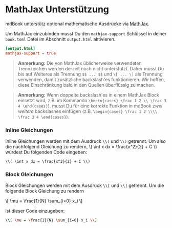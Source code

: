 # MathJax Unterstützung

mdBook unterstütz optional mathematische Ausdrücke via
[MathJax](https://www.mathjax.org/).

Um MathJax einzubinden musst Du den `mathjax-support` Schlüssel in deiner `book.toml`
Datei im Abschnitt `output.html` aktivieren.

```toml
[output.html]
mathjax-support = true
```

>**Anmerkung:** Die von MathJax üblicherweise verwendeten Trennzeichen
werden derzeit noch nicht unterstützt. Daher musst Du bis auf
Weiteres als Trennung `$$ ... $$` und `\[ ... \]` als Trennung
verwenden, damit zusätzliche backslash'es funktionieren. Wir hoffen,
diese Einschränkung bald in den Quellen überflüssig zu machen.

>**Anmerkung:** Wenn doppelte backslash'es in einem MathJax Block einsetzt wird,
z.B. im Kommando `\begin{cases} \frac 1 2 \\ \frac 3 4 \end{cases}`), musst Du
> für eine korrekte Funktion in mdBook _zwei weitere_ backslashes einfügen (z.B. `\begin{cases} \frac 1 2 \\\\ \frac 3 4
> \end{cases}`).

### Inline Gleichungen
Inline Gleichungen werden mit dem Ausdruck `\\(` und `\\)` getrennt. Um also die nachfolgend Gleichung zu rendern,
\\( \int x dx = \frac{x^2}{2} + C \\) würdest Du folgenden Code eingeben:

```
\\( \int x dx = \frac{x^2}{2} + C \\)
```

### Block Gleichungen
Block Gleichungen werden mit dem Ausdruck `\\[` und `\\]` getrennt. Um die folgende Block Gleichung zu rendern

\\[ \mu = \frac{1}{N} \sum_{i=0} x_i \\]


ist dieser Code einzugeben:

```bash
\\[ \mu = \frac{1}{N} \sum_{i=0} x_i \\]
```
